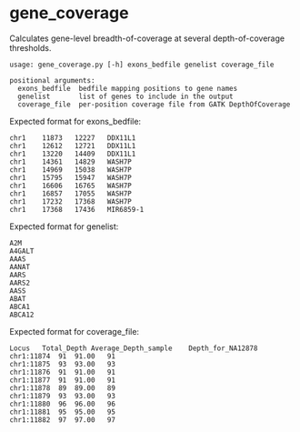 # gene_coverage
Calculates gene-level breadth-of-coverage at several depth-of-coverage thresholds.

```
usage: gene_coverage.py [-h] exons_bedfile genelist coverage_file

positional arguments:
  exons_bedfile  bedfile mapping positions to gene names
  genelist       list of genes to include in the output
  coverage_file  per-position coverage file from GATK DepthOfCoverage
```
Expected format for exons_bedfile:
```
chr1	11873	12227	DDX11L1
chr1	12612	12721	DDX11L1
chr1	13220	14409	DDX11L1
chr1	14361	14829	WASH7P
chr1	14969	15038	WASH7P
chr1	15795	15947	WASH7P
chr1	16606	16765	WASH7P
chr1	16857	17055	WASH7P
chr1	17232	17368	WASH7P
chr1	17368	17436	MIR6859-1
```
Expected format for genelist:
```
A2M
A4GALT
AAAS
AANAT
AARS
AARS2
AASS
ABAT
ABCA1
ABCA12
```
Expected format for coverage_file:
```
Locus	Total_Depth	Average_Depth_sample	Depth_for_NA12878
chr1:11874	91	91.00	91
chr1:11875	93	93.00	93
chr1:11876	91	91.00	91
chr1:11877	91	91.00	91
chr1:11878	89	89.00	89
chr1:11879	93	93.00	93
chr1:11880	96	96.00	96
chr1:11881	95	95.00	95
chr1:11882	97	97.00	97
```
